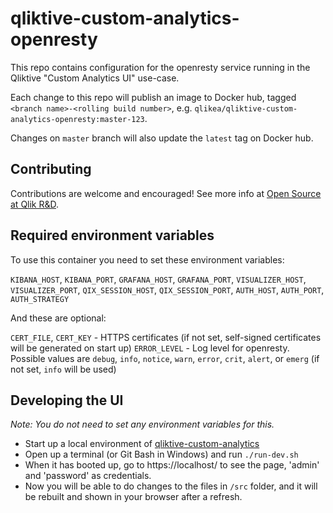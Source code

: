 # qliktive-custom-analytics-openresty

This repo contains configuration for the openresty service running in the Qliktive
"Custom Analytics UI" use-case.

Each change to this repo will publish an image to Docker hub, tagged
`<branch name>-<rolling build number>`, e.g. `qlikea/qliktive-custom-analytics-openresty:master-123`.

 Changes on `master` branch will also update the `latest` tag on Docker hub.

## Contributing

Contributions are welcome and encouraged! See more info at [Open Source at Qlik R&D](https://github.com/qlik-oss/open-source).

## Required environment variables

To use this container you need to set these environment variables:

`KIBANA_HOST`, `KIBANA_PORT`,
`GRAFANA_HOST`, `GRAFANA_PORT`,
`VISUALIZER_HOST`, `VISUALIZER_PORT`,
`QIX_SESSION_HOST`, `QIX_SESSION_PORT`,
`AUTH_HOST`, `AUTH_PORT`, `AUTH_STRATEGY`

And these are optional:

`CERT_FILE`, `CERT_KEY` - HTTPS certificates (if not set, self-signed certificates will be generated on start up)
`ERROR_LEVEL` - Log level for openresty. Possible values are `debug`, `info`, `notice`, `warn`, `error`, `crit`, `alert`, or `emerg` (if not set, `info` will be used)

## Developing the UI

_Note: You do not need to set any environment variables for this._

* Start up a local environment of [qliktive-custom-analytics](https://github.com/qlik-ea/qliktive-custom-analytics#getting-started)
* Open up a terminal (or Git Bash in Windows) and run `./run-dev.sh`
* When it has booted up, go to https://localhost/ to see the page, 'admin' and 'password' as credentials.
* Now you will be able to do changes to the files in `/src` folder, and it will be rebuilt and shown in your browser after a refresh. 
